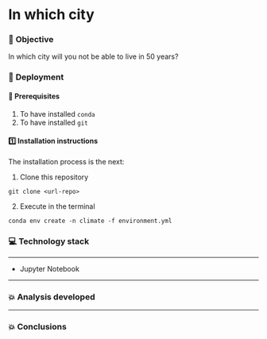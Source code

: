 # In which city 
### :page_facing_up: **Objective**
In which city will you not be able to live in 50 years?

### :nut_and_bolt: **Deployment**
#### :key: Prerequisites
1. To have installed `conda`
2. To have installed `git`

#### :one: Installation instructions
The installation process is the next:
  1. Clone this repository
   
    git clone <url-repo>

  2. Execute in the terminal
   
    conda env create -n climate -f environment.yml


### :computer: **Technology stack**
------
- Jupyter Notebook

------
### :boom: **Analysis developed**


----
### :boom: **Conclusions**


